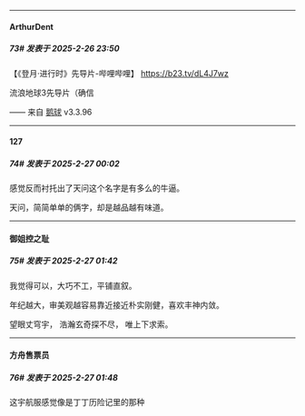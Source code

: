 ﻿
*****

####  ArthurDent  
##### 73#       发表于 2025-2-26 23:50

【《登月·进行时》先导片-哔哩哔哩】 https://b23.tv/dL4J7wz

流浪地球3先导片（确信

—— 来自 [鹅球](https://www.pgyer.com/GcUxKd4w) v3.3.96


*****

####  127  
##### 74#       发表于 2025-2-27 00:02

感觉反而衬托出了天问这个名字是有多么的牛逼。

天问，简简单单的俩字，却是越品越有味道。


*****

####  御姐控之耻  
##### 75#       发表于 2025-2-27 01:42

我觉得可以，大巧不工，平铺直叙。

年纪越大，审美观越容易靠近接近朴实刚健，喜欢丰神内敛。

望眼丈穹宇，
浩瀚玄奇探不尽，
唯上下求索。


*****

####  方舟售票员  
##### 76#       发表于 2025-2-27 01:48

这宇航服感觉像是丁丁历险记里的那种

